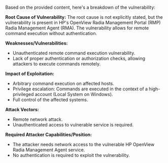 Based on the provided content, here's a breakdown of the vulnerability:

**Root Cause of Vulnerability:**
The root cause is not explicitly stated, but the vulnerability is present in HP's OpenView Radia Management Portal (RMP) Radia Management Agent (RMA). The vulnerability allows for remote command execution without authentication.

**Weaknesses/Vulnerabilities:**
- Unauthenticated remote command execution vulnerability.
- Lack of proper authentication or authorization checks, allowing attackers to execute commands remotely.

**Impact of Exploitation:**
- Arbitrary command execution on affected hosts.
- Privilege escalation: Commands are executed in the context of a high-privileged account (Local System on Windows).
- Full control of the affected systems.

**Attack Vectors:**
- Remote network attack.
- Unauthenticated access to vulnerable service is required.

**Required Attacker Capabilities/Position:**
- The attacker needs network access to the vulnerable HP OpenView Radia Management Agent service.
- No authentication is required to exploit the vulnerability.